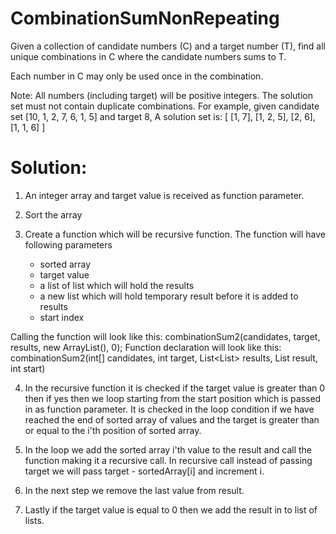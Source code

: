 # CombinationSumNonRepeating
Given a collection of candidate numbers (C) and a target number (T), find all unique combinations  in C where the candidate numbers sums to T.

Each number in C may only be used once in the combination.

 Note:
 All numbers (including target) will be positive integers.
 The solution set must not contain duplicate combinations.
 For example, given candidate set [10, 1, 2, 7, 6, 1, 5] and target 8,
 A solution set is:
 [
 [1, 7],
 [1, 2, 5],
 [2, 6],
 [1, 1, 6]
 ]

# Solution:

1. An integer array and target value is received as function parameter.

2. Sort the array

3. Create a function which will be recursive function. The function will have following parameters
	* sorted array
	* target value
	* a list of list which will hold the results
	* a new list which will hold temporary result before it is added to results
	* start index
	
Calling the function will look like this: combinationSum2(candidates, target, results, new ArrayList<Integer>(), 0);
Function declaration will look like this: combinationSum2(int[] candidates, int target, List<List<Integer>> results, List<Integer> result, int start)

4. In the recursive function it is checked if the target value is greater than 0 then if yes then we loop starting from the start position which is passed in as function parameter. It is checked in the loop condition if we have reached the end of sorted array of values and the target is greater than or equal to the i'th position of sorted array.

5. In the loop we add the sorted array i'th value to the result and call the function making it a recursive call. In recursive call instead of passing target we will pass target - sortedArray[i] and increment i.

6. In the next step we remove the last value from result.

7. Lastly if the target value is equal to 0 then we add the result in to list of lists.
